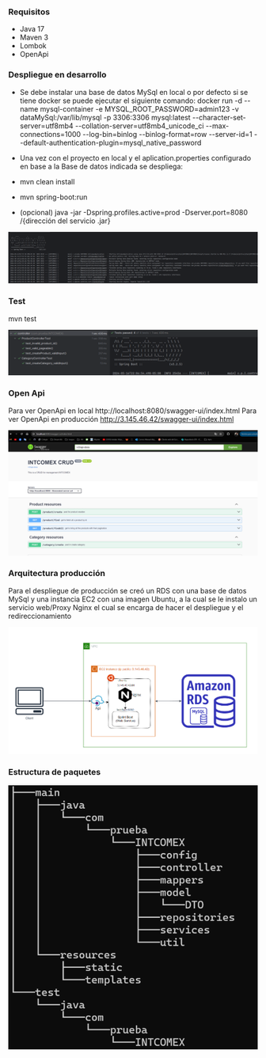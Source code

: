 ### Requisitos
- Java 17
- Maven 3
- Lombok
- OpenApi

### Despliegue en desarrollo
- Se debe instalar una base de datos MySql en local o por defecto si se tiene docker se puede ejecutar el siguiente comando:
  docker run -d --name mysql-container -e MYSQL_ROOT_PASSWORD=admin123 -v dataMySql:/var/lib/mysql -p 3306:3306 mysql:latest --character-set-server=utf8mb4 --collation-server=utf8mb4_unicode_ci --max-connections=1000 --log-bin=binlog --binlog-format=row --server-id=1 --default-authentication-plugin=mysql_native_password

- Una vez con el proyecto en local y el aplication.properties configurado en base a la Base de datos indicada se despliega:
- mvn clean install
- mvn spring-boot:run
- (opcional) java -jar -Dspring.profiles.active=prod -Dserver.port=8080 /{dirección del servicio .jar}

![inicio_sprint.png](readme_img/inicio_sprint.png)

### Test

mvn test

![unittest.png](readme_img%2Funittest.png)

### Open Api

Para ver OpenApi en local http://localhost:8080/swagger-ui/index.html
Para ver OpenApi en producción http://3.145.46.42/swagger-ui/index.html

![Swagger.png](readme_img/Swagger.png)

### Arquitectura producción

Para el despliegue de producción se creó un RDS con una base de datos MySql y una instancia EC2 con una imagen Ubuntu,
a la cual se le instalo un servicio web/Proxy Nginx el cual se encarga de hacer el despliegue y el redireccionamiento

![Arquitectura_AWS.png](readme_img/Arquitectura_AWS.png)


### Estructura de paquetes

![Estructura_paquetes.png](readme_img/Estructura_paquetes.png)
